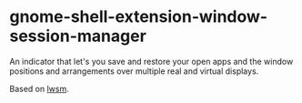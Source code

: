 # gnome-shell-extension-window-session-manager

An indicator that let's you save and restore your open apps and the window positions and arrangements over multiple real and virtual displays.

Based on [lwsm](https://github.com/johannesjo/linux-window-session-manager).

